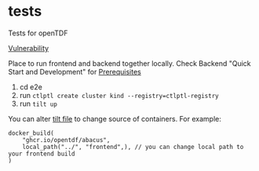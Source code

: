 # tests
Tests for openTDF

[Vulnerability](vulnerability)  

Place to run frontend and backend together locally. 
Check Backend "Quick Start and Development" for [Prerequisites](https://github.com/opentdf/backend#prerequisites)


1) cd e2e
2) run `ctlptl create cluster kind --registry=ctlptl-registry`
3) run `tilt up`

You can alter [tilt file](e2e/Tiltfile) to change source of containers. For example:
```
docker_build(
    "ghcr.io/opentdf/abacus",
    local_path("../", "frontend",), // you can change local path to your frontend build 
)
```
